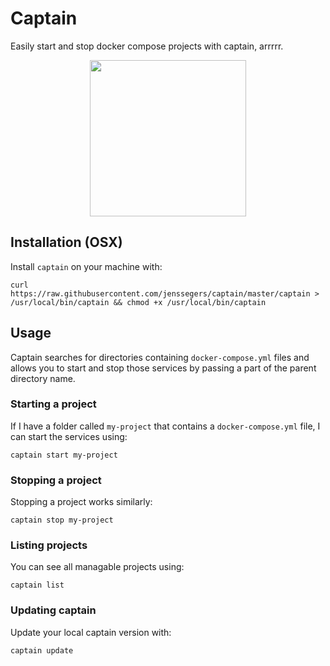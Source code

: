 # Captain

Easily start and stop docker compose projects with captain, arrrrr.

<p align="center">
<img src="https://jenssegers.com/uploads/images/captain.png" width="250">
</p>

## Installation (OSX)

Install `captain` on your machine with:

```
curl https://raw.githubusercontent.com/jenssegers/captain/master/captain > /usr/local/bin/captain && chmod +x /usr/local/bin/captain
```

## Usage

Captain searches for directories containing `docker-compose.yml` files and allows you to start and stop those services by passing a part of the parent directory name.

### Starting a project

If I have a folder called `my-project` that contains a `docker-compose.yml` file, I can start the services using:

```
captain start my-project
```

### Stopping a project

Stopping a project works similarly:

```
captain stop my-project
```

### Listing projects

You can see all managable projects using:

```
captain list
```

### Updating captain

Update your local captain version with:

```
captain update
```
